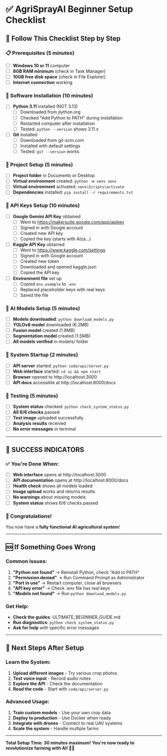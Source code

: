 # ✅ AgriSprayAI Beginner Setup Checklist

## 🎯 **Follow This Checklist Step by Step**

### **📋 Prerequisites (5 minutes)**
- [ ] **Windows 10 or 11** computer
- [ ] **8GB RAM minimum** (check in Task Manager)
- [ ] **10GB free disk space** (check in File Explorer)
- [ ] **Internet connection** working

### **🔧 Software Installation (10 minutes)**
- [ ] **Python 3.11** installed (NOT 3.13)
  - [ ] Downloaded from python.org
  - [ ] Checked "Add Python to PATH" during installation
  - [ ] Restarted computer after installation
  - [ ] Tested: `python --version` shows 3.11.x
- [ ] **Git** installed
  - [ ] Downloaded from git-scm.com
  - [ ] Installed with default settings
  - [ ] Tested: `git --version` works

### **📁 Project Setup (5 minutes)**
- [ ] **Project folder** in Documents or Desktop
- [ ] **Virtual environment** created: `python -m venv venv`
- [ ] **Virtual environment** activated: `venv\Scripts\activate`
- [ ] **Dependencies** installed: `pip install -r requirements.txt`

### **🔑 API Keys Setup (10 minutes)**
- [ ] **Google Gemini API Key** obtained
  - [ ] Went to https://makersuite.google.com/app/apikey
  - [ ] Signed in with Google account
  - [ ] Created new API key
  - [ ] Copied the key (starts with AIza...)
- [ ] **Kaggle API Key** obtained
  - [ ] Went to https://www.kaggle.com/settings
  - [ ] Signed in with Google account
  - [ ] Created new token
  - [ ] Downloaded and opened kaggle.json
  - [ ] Copied the API key
- [ ] **Environment file** set up
  - [ ] Copied `env.example` to `.env`
  - [ ] Replaced placeholder keys with real keys
  - [ ] Saved the file

### **🤖 AI Models Setup (5 minutes)**
- [ ] **Models downloaded**: `python download_models.py`
- [ ] **YOLOv8 model** downloaded (6.2MB)
- [ ] **Fusion model** created (1.9MB)
- [ ] **Segmentation model** created (1.5MB)
- [ ] **All models verified** in models/ folder

### **🚀 System Startup (2 minutes)**
- [ ] **API server** started: `python code/api/server.py`
- [ ] **Web interface** started: `cd ui && npm start`
- [ ] **Browser** opened to http://localhost:3000
- [ ] **API docs** accessible at http://localhost:8000/docs

### **🧪 Testing (5 minutes)**
- [ ] **System status** checked: `python check_system_status.py`
- [ ] **All 6/6 checks** passed
- [ ] **Test image** uploaded successfully
- [ ] **Analysis results** received
- [ ] **No error messages** in terminal

---

## 🎉 **SUCCESS INDICATORS**

### **✅ You're Done When:**
- [ ] **Web interface** opens at http://localhost:3000
- [ ] **API documentation** opens at http://localhost:8000/docs
- [ ] **Health check** shows all models loaded
- [ ] **Image upload** works and returns results
- [ ] **No warnings** about missing models
- [ ] **System status** shows 6/6 checks passed

### **🎊 Congratulations!**
You now have a **fully functional AI agricultural system**!

---

## 🆘 **If Something Goes Wrong**

### **Common Issues:**
1. **"Python not found"** → Reinstall Python, check "Add to PATH"
2. **"Permission denied"** → Run Command Prompt as Administrator
3. **"Port in use"** → Restart computer, close all browsers
4. **"API key error"** → Check .env file has real keys
5. **"Models not found"** → Run `python download_models.py`

### **Get Help:**
- **Check the guides**: ULTIMATE_BEGINNER_GUIDE.md
- **Run diagnostics**: `python check_system_status.py`
- **Ask for help** with specific error messages

---

## 🚀 **Next Steps After Setup**

### **Learn the System:**
1. **Upload different images** - Try various crop photos
2. **Test voice input** - Record audio notes
3. **Explore the API** - Check the documentation
4. **Read the code** - Start with `code/api/server.py`

### **Advanced Usage:**
1. **Train custom models** - Use your own crop data
2. **Deploy to production** - Use Docker when ready
3. **Integrate with drones** - Connect to real UAV systems
4. **Scale the system** - Handle multiple farms

---

**Total Setup Time: 30 minutes maximum!**
**You're now ready to revolutionize farming with AI! 🌾🤖**
